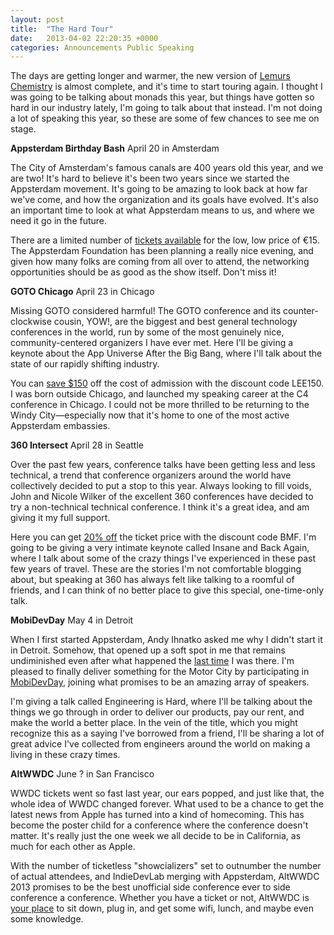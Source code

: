 ```yaml
---
layout: post
title:  "The Hard Tour"
date:   2013-04-02 22:20:35 +0000
categories: Announcements Public Speaking
---
```



The days are getting longer and warmer, the new version of <a href="http://le.mu.rs/chemistry">Lemurs Chemistry</a> is almost complete, and it's time to start touring again. I thought I was going to be talking about monads this year, but things have gotten so hard in our industry lately, I'm going to talk about that instead. I'm not doing a lot of speaking this year, so these are some of few chances to see me on stage.



<strong>Appsterdam Birthday Bash</strong> April 20 in Amsterdam



The City of Amsterdam's famous canals are 400 years old this year, and we are two! It's hard to believe it's been two years since we started the Appsterdam movement. It's going to be amazing to look back at how far we've come, and how the organization and its goals have evolved. It's also an important time to look at what Appsterdam means to us, and where we need it go in the future.



There are a limited number of <a href="http://meetup.appsterdam.rs/events/103837002/">tickets available</a> for the low, low price of €15. The Appsterdam Foundation has been planning a really nice evening, and given how many folks are coming from all over to attend, the networking opportunities should be as good as the show itself. Don't miss it!



<strong>GOTO Chicago</strong> April 23 in Chicago



Missing GOTO considered harmful! The GOTO conference and its counter-clockwise cousin, YOW!, are the biggest and best general technology conferences in the world, run by some of the most genuinely nice, community-centered organizers I have ever met. Here I'll be giving a keynote about the App Universe After the Big Bang, where I'll talk about the state of our rapidly shifting industry.



You can <a href="http://gotocon.com/chicago-2013/">save $150</a> off the cost of admission with the discount code LEE150. I was born outside Chicago, and launched my speaking career at the C4 conference in Chicago. I could not be more thrilled to be returning to the Windy City—especially now that it's home to one of the most active Appsterdam embassies.



<strong>360 Intersect</strong> April 28 in Seattle



Over the past few years, conference talks have been getting less and less technical, a trend that conference organizers around the world have collectively decided to put a stop to this year. Always looking to fill voids, John and Nicole Wilker of the excellent 360 conferences have decided to try a non-technical technical conference. I think it's a great idea, and am giving it my full support.



Here you can get <a href="http://www.360intersect.com">20% off</a> the ticket price with the discount code BMF. I'm going to be giving a very intimate keynote called Insane and Back Again, where I talk about some of the crazy things I've experienced in these past few years of travel. These are the stories I'm not comfortable blogging about, but speaking at 360 has always felt like talking to a roomful of friends, and I can think of no better place to give this special, one-time-only talk.



<strong>MobiDevDay</strong> May 4 in Detroit



When I first started Appsterdam, Andy Ihnatko asked me why I didn't start it in Detroit. Somehow, that opened up a soft spot in me that remains undiminished even after what happened the <a href="http://mur.mu.rs/597">last time</a> I was there. I'm pleased to finally deliver something for the Motor City by participating in <a href="http://mobidevdaydetroit.com">MobiDevDay</a>, joining what promises to be an amazing array of speakers.



I'm giving a talk called Engineering is Hard, where I'll be talking about the things we go through in order to deliver our products, pay our rent, and make the world a better place. In the vein of the title, which you might recognize this as a saying I've borrowed from a friend, I'll be sharing a lot of great advice I've collected from engineers around the world on making a living in these crazy times.



<strong>AltWWDC</strong> June ? in San Francisco 



WWDC tickets went so fast last year, our ears popped, and just like that, the whole idea of WWDC changed forever. What used to be a chance to get the latest news from Apple has turned into a kind of homecoming. This has become the poster child for a conference where the conference doesn't matter. It's really just the one week we all decide to be in California, as much for each other as Apple.



With the number of ticketless "showcializers" set to outnumber the number of actual attendees, and IndieDevLab merging with Appsterdam, AltWWDC 2013 promises to be the best unofficial side conference ever to side conference a conference. Whether you have a ticket or not, AltWWDC is <a href="http://altwwdc.com">your place</a> to sit down, plug in, and get some wifi, lunch, and maybe even some knowledge.


